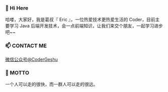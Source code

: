 ### 👋 Hi Here

<!--
**CoderGeshu/CoderGeshu** is a ✨ _special_ ✨ repository because its `README.md` (this file) appears on your GitHub profile.

Here are some ideas to get you started:

- 🔭 I’m currently working on ...
- 🌱 I’m currently learning ...
- 👯 I’m looking to collaborate on ...
- 🤔 I’m looking for help with ...
- 💬 Ask me about ...
- 📫 How to reach me: ...
- 😄 Pronouns: ...
- ⚡ Fun fact: ...
-->
哈喽，大家好，我是葛叔『 Eric 』，一位热爱技术更热爱生活的 Coder，目前主要学习 Java 后端开发技术，会一点前端知识，让我们来交个朋友，一起学习进步吧~~

### 📫 CONTACT ME

[微信公众号@CoderGeshu](https://mp.weixin.qq.com/s/IziWp01QgxlSUUuICP6_FQ)

### 🔭 MOTTO

一个人可以走的很快，而一群人可以走的很远。
